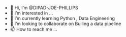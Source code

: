 - 👋 Hi, I’m @DIPAD-JOE-PHILLIPS
- 👀 I’m interested in ...
- 🌱 I’m currently learning Python , Data Engineering
- 💞️ I’m looking to collaborate on Builing a data pipeline
- 📫 How to reach me ...

<!---
DIPAD-JOE-PHILLIPS/DIPAD-JOE-PHILLIPS is a ✨ special ✨ repository because its `README.md` (this file) appears on your GitHub profile.
You can click the Preview link to take a look at your changes.
--->
